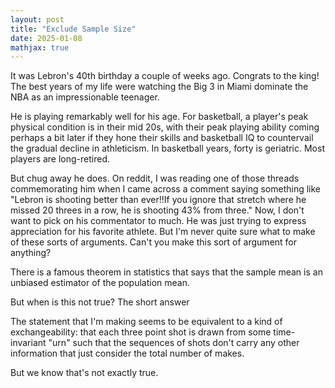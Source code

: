```yaml
---
layout: post
title: "Exclude Sample Size"
date: 2025-01-08
mathjax: true
---
```


It was Lebron's 40th birthday a couple of weeks ago. Congrats to the king! The best years of my life
were watching the Big 3 in Miami dominate the NBA as an impressionable teenager.

He is playing remarkably well for his age. For basketball, a player's peak physical condition is in their mid 20s,
with their peak playing ability coming perhaps a bit later if they hone their skills and basketball IQ to countervail
the gradual decline in athleticism. In basketball years, forty is geriatric. Most players are long-retired.

But chug away he does. On reddit, I was reading one of those threads commemorating him when I came across a comment saying something like "Lebron is shooting better than ever!!If you ignore that stretch where he missed 20 threes in a
row, he is shooting 43% from three." Now, I don't want to pick on his commentator to much. He was just trying to 
express appreciation for his favorite athlete. But I'm never quite sure what to make of these sorts of arguments.
Can't you make this sort of argument for anything?

There is a famous theorem in statistics that says that the sample mean is an unbiased estimator of the population mean. 

But when is this not true? The short answer

The statement that I'm making seems to be equivalent to a kind of exchangeability: that each three point shot
is drawn from some time-invariant "urn" such that the sequences of shots don't carry any other information
that just consider the total number of makes.

But we know that's not exactly true.
